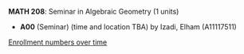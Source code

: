 **MATH 208**: Seminar in Algebraic Geometry (1 units)

- **A00** (Seminar) (time and location TBA) by Izadi, Elham (A11117511)

[Enrollment numbers over time](./MATH208.tsv)
